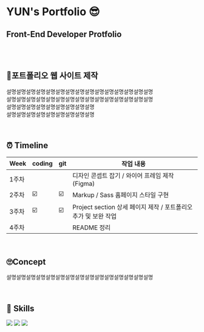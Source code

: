 YUN's Portfolio 😎
=============
Front-End Developer Protfolio
-------------

<br>
<br>

## 💜포트폴리오 웹 사이트 제작

설명설명설명설명설명설명설명설명설명설명설명설명설명설명설명 <br>
설명설명설명설명설명설명설명설명설명설명설명설명설명설명설명 <br>
설명설명설명설명설명설명설명설명설명 <br> 
설명설명설명설명설명설명설명설명설명 <br>

<br>

## ⏰ Timeline 
| Week | coding | git | 작업 내용 |
| ------ | -- | -- |----------- |
| 1주차 |  |  | 디자인 콘셉트 잡기 / 와이어 프레임 제작 (Figma) |
| 2주차 | ☑️ | ☑️ | Markup / Sass 홈페이지 스타일 구현 |
| 3주차 | ☑️ | ☑️ | Project section 상세 페이지 제작 / 포트폴리오 추가 및 보완 작업 |
| 4주차 |  |  | README 정리 |


<br>

## 🙄Concept 

설명설명설명설명설명설명설명설명설명설명설명설명설명설명설명

<br>

## 🚀 Skills 
<img src="https://img.shields.io/badge/html-E34F26?style=for-the-badge&logo=html5&logoColor=white"> <img src="https://img.shields.io/badge/sass-CC6699?style=for-the-badge&logo=sass&logoColor=white"> <img src="https://img.shields.io/badge/javascript-F7DF1E?style=for-the-badge&logo=javascript&logoColor=black">

<br><br>

